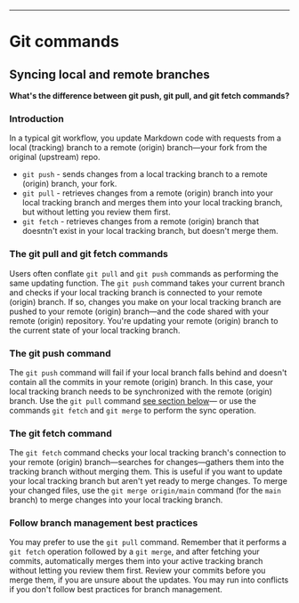---
# Git commands

## Syncing local and remote branches

**What's the difference between git push, git pull, and git fetch commands?**

### Introduction
In a typical git workflow, you update Markdown code with requests from a local (tracking) branch to a remote (origin) branch—your fork from the original (upstream) repo.

- `git push` - sends changes from a local tracking branch to a remote (origin) branch, your fork.
- `git pull` - retrieves changes from a remote (origin) branch into your local tracking branch and merges them into your local tracking branch, but without letting you review them first.
- `git fetch` -  retrieves changes from a remote (origin) branch that doesntn't exist in your local tracking branch, but doesn't merge them.

### The git pull and git fetch commands
Users often conflate `git pull` and `git push` commands as performing the same updating function. The `git push` command takes your current branch and checks if your local tracking branch is connected to your remote (origin) branch. If so, changes you make on your local tracking branch are pushed to your remote (origin) branch—and the code shared with your remote (origin) repository. You're updating your remote (origin) branch to the current state of your local tracking branch.  

### The git push command
The `git push` command will fail if your local branch falls behind and doesn't contain all the commits in your remote (origin) branch. In this case, your local tracking branch needs to be synchronized with the remote (origin) branch. Use the `git pull` command [see section below](#follow-branch-management-best-practices)— or use the commands `git fetch` and `git merge` to perform the sync operation. 

### The git fetch command
The `git fetch` command checks your local tracking branch's connection to your remote (origin) branch—searches for changes—gathers them into the tracking branch without merging them. This is useful if you want to update your local tracking branch but aren't yet ready to merge changes. To merge your changed files, use the `git merge origin/main` command (for the `main` branch) to merge changes into your local tracking branch. 

### Follow branch management best practices
You may prefer to use the `git pull` command. Remember that it performs a `git fetch` operation followed by a `git merge`, and after fetching your commits, automatically merges them into your active tracking branch without letting you review them first. Review your commits before you merge them, if you are unsure about the updates. You may run into conflicts if you don't follow best practices for branch management.